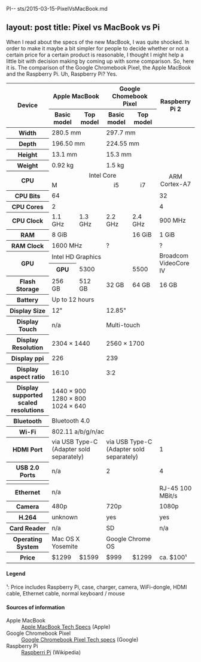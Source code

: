 PI--
sts/2015-03-15-PixelVsMacBook.md 

layout: post
title: Pixel vs MacBook vs Pi
---

When I read about the specs of the new MacBook, I was quite shocked.
In order to make it maybe a bit simpler for people to decide whether or not a certain price for a certain product is reasonable, I thought I might help a little bit with decision making by coming up with some comparison.
So, here it is.
The comparison of the Google Chromebook Pixel, the Apple MacBook and the Raspberry Pi.
Uh, Raspberry Pi?
Yes.

<table class="bordertable">
    <thead>
        <tr>
            <th rowspan="2">Device</th>
            <th colspan="2">Apple MacBook</th>
            <th colspan="2">Google Chomebook Pixel</th>
            <th rowspan="2">Raspberry Pi 2</th>
        </tr>
        <tr>
            <th>Basic model</th>
            <th>Top model</th>
            <th>Basic model</th>
            <th>Top model</th>
        </tr>
    </thead>
    <tbody>
        <tr>
            <th>Width</th>
            <td colspan="2">280.5 mm</td>
            <td colspan="2">297.7 mm</td>
            <td></td>
        </tr>
        <tr>
            <th>Depth</th>
            <td colspan="2">196.50 mm</td>
            <td colspan="2">224.55 mm</td>
            <td></td>
        </tr>
        <tr>
            <th>Height</th>
            <td colspan="2">13.1 mm</td>
            <td colspan="2">15.3 mm</td>
            <td></td>
        </tr>
        <tr>
            <th>Weight</th>
            <td colspan="2">0.92 kg</td>
            <td colspan="2">1.5 kg</td>
            <td></td>
        </tr>
        <tr>
            <th rowspan="2">CPU</th>
            <td colspan="4" style="text-align: center;">Intel Core</td>
            <td rowspan="2" style="text-align: center;">ARM Cortex-A7</td>
        </tr>
        <tr>
            <td colspan="2">M</td>
            <td style="text-align: center;">i5</td>
            <td style="text-align: center;">i7</td>
        </tr>
        <tr>
            <th>CPU Bits</th>
            <td colspan="4">64</td>
            <td>32</td>
        </tr>
        <tr>
            <th>CPU Cores</th>
            <td colspan="4">2</td>
            <td>4</td>
        </tr>
        <tr>
            <th>CPU Clock</th>
            <td>1.1 GHz</td>
            <td>1.3 GHz</td>
            <td>2.2 GHz</td>
            <td>2.4 GHz</td>
            <td>900 MHz</td>
        </tr>
        <tr>
            <th>RAM</th>
            <td colspan="3">8 GiB</td>
            <td>16 GiB</td>
            <td>1 GiB</td>
        </tr>
        <tr>
            <th>RAM Clock</th>
            <td colspan="2">1600 MHz</td>
            <td colspan="2">?</td>
            <td>?</td>
        </tr>
        <tr>
            <th rowspan="2">GPU</th>
            <td colspan="4">Intel HD Graphics</td>
            <td rowspan="2">Broadcom VideoCore IV</td>
        </tr>
        <tr>
            <th>GPU</th>
            <td colspan="2">5300</td>
            <td colspan="2">5500</td>
        </tr>
        <tr>
            <th>Flash Storage</th>
            <td>256 GB</td>
            <td>512 GB</td>
            <td>32 GB</td>
            <td>64 GB</td>
            <td>16 GB</td>
        </tr>
        <tr>
            <th>Battery</th>
            <td colspan="4">Up to 12 hours</td>
            <td></td>
        </tr>
        <tr>
            <th>Display Size</th>
            <td colspan="2">12"</td>
            <td colspan="2">12.85"</td>
            <td></td>
        </tr>
        <tr>
            <th>Display Touch</th>
            <td colspan="2">n/a</td>
            <td colspan="2">Multi-touch</td>
            <td></td>
        </tr>
        <tr>
            <th>Display Resolution</th>
            <td colspan="2">2304 × 1440</td>
            <td colspan="2">2560 × 1700</td>
            <td></td>
        </tr>
        <tr>
            <th>Display ppi</th>
            <td colspan="2">226</td>
            <td colspan="2">239</td>
            <td></td>
        </tr>
        <tr>
            <th>Display aspect ratio</th>
            <td colspan="2">16:10</td>
            <td colspan="2">3:2</td>
            <td></td>
        </tr>
        <tr>
            <th>Display supported scaled resolutions</th>
            <td colspan="2">1440 × 900<br />1280 × 800<br />1024 × 640</td>
            <td></td>
            <td></td>
            <td></td>
        </tr>
        <tr>
            <th>Bluetooth</th>
            <td colspan="4">Bluetooth 4.0</td>
            <td></td>
        </tr>
        <tr>
            <th>Wi-Fi</th>
            <td colspan="4">802.11 a/b/g/n/ac</td>
            <td></td>
        </tr>
        <tr>
            <th>HDMI Port</th>
            <td colspan="2">via USB Type-C (Adapter sold separately)</td>
            <td colspan="2">via USB Type-C (Adapter sold separately)</td>
            <td>1</td>
        </tr>
        <tr>
            <th>USB 2.0 Ports</th>
            <td colspan="2">n/a</td>
            <td colspan="2">2</td>
            <td>4</td>
        </tr>
        <tr>
            <th>
        </tr>
        <tr>
            <th>Ethernet</th>
            <td colspan="4">n/a</td>
            <td>RJ-45 100 MBit/s</td>
        </tr>
        <tr>
            <th>Camera</th>
            <td colspan="2">480p</td>
            <td colspan="2">720p</td>
            <td>1080p</td>
        </tr>
        <tr>
            <th>H.264</th>
            <td colspan="2">unknown</td>
            <td colspan="2">yes</td>
            <td>yes</td>
        </tr>
        <tr>
            <th>Card Reader</th>
            <td colspan="2">n/a</td>
            <td colspan="2">SD</td>
            <td>n/a</td>
        </tr>
        <tr>
            <th>Operating System</th>
            <td colspan="2">Mac OS X Yosemite</td>
            <td colspan="2">Google Chrome OS</td>
        </tr>
        <tr>
            <th>Price</th>
            <td>$1299</td>
            <td>$1599</td>
            <td>$999</td>
            <td>$1299</td>
            <td>ca. $100¹</td>
        </tr>
    </tbody>
</table>

#### Legend
¹: Price includes Raspberry Pi, case, charger, camera, WiFi-dongle, HDMI cable, Ethernet cable, normal keyboard / mouse

#### Sources of information
<dl>
<dt>Apple MacBook</dt>
<dd><a href="http://www.apple.com/macbook/specs/">Apple MacBook Tech Specs</a> (Apple)</dd>
<dt>Google Chromebook Pixel</dt>
<dd><a href="http://www.google.com/chromebook/pixel/">Google Chromebook Pixel Tech specs</a> (Google)</dd>
<dt>Raspberry Pi</dt>
<dd><a href="http://en.wikipedia.org/wiki/Raspberry_Pi">Raspberri Pi</a> (Wikipedia)</dd>
</dl>
